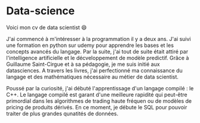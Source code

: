 # Data-science
Voici mon cv de data scientist 😄

J'ai commencé à m'intéresser à la programmation il y a deux ans. 
J'ai suivi une formation en python sur udemy pour apprendre les bases et les concepts avancés du langage.
Par la suite, j'ai tout de suite était attiré par l'intelligence artificielle et le décveloppement de modèle predictif.
Grâce à Guillaume Saint-Cirgue et à sa pédagogie, je me suis initié aux datasciences.
A travers les livres, j'ai perfectionné ma connaissance du langage et des mathématiques nécessaire au métier de data scientist.

Poussé par la curiosité, j'ai débuté l'apprentissage d'un langage compilé : le C++.
Le langage compilé est garant d'une meilleure rapidité qui peut-être primordial dans les algorithmes de trading haute fréquen ou de modèles de pricing de produits dérivés.
En ce moment, je débute le SQL pour pouvoir traiter de plus grandes qunatités de données.
